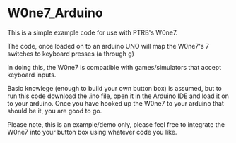 # W0ne7_Arduino

This is a simple example code for use with PTRB's W0ne7. 

The code, once loaded on to an arduino UNO will map the W0ne7's 7 switches to keyboard presses (a through g)

In doing this, the W0ne7 is compatible with games/simulators that accept keyboard inputs. 

Basic knowlege (enough to build your own button box) is assumed, but to run this code download the .ino file, open it in the Arduino IDE and load it on to your arduino. Once you have hooked up the W0ne7 to your arduino that should be it, you are good to go.

Please note, this is an example/demo only, please feel free to integrate the W0ne7 into your button box using whatever code you like.
